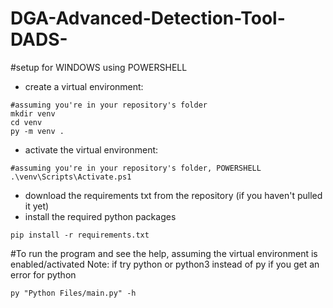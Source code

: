 # DGA-Advanced-Detection-Tool-DADS-


#setup for WINDOWS using POWERSHELL
- create a virtual environment:
```
#assuming you're in your repository's folder
mkdir venv
cd venv
py -m venv .
```

- activate the virtual environment:
```
#assuming you're in your repository's folder, POWERSHELL
.\venv\Scripts\Activate.ps1
```

- download the requirements txt from the repository (if you haven't pulled it yet)
- install the required python packages
```
pip install -r requirements.txt
```


#To run the program and see the help, assuming the virtual environment is enabled/activated
Note: if try python or python3 instead of py if you get an error for python 
```
py "Python Files/main.py" -h

```
